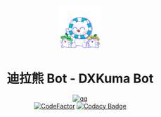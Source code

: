 <div align="center">
<img src="docs/dxkuma.png" width="20%"/>

# 迪拉熊 Bot - DXKuma Bot

[![qq](https://img.shields.io/badge/2689340931-gray?logo=qq&style=social)](https://qm.qq.com/cgi-bin/qm/qr?k=LyQOTRI7ViXYSTg0zbS2sGgcmkbYrxbP)
<br>
[![CodeFactor](https://www.codefactor.io/repository/github/deluxekuma/dxkuma-bot-deluxe/badge)](https://www.codefactor.io/repository/github/deluxekuma/dxkuma-bot-deluxe)
[![Codacy Badge](https://app.codacy.com/project/badge/Grade/4ca19693a0c5437990a06a45a5b545a4)](https://app.codacy.com/gh/DeluxeKuma/DXKuma-bot-deluxe/dashboard?utm_source=gh&utm_medium=referral&utm_content=&utm_campaign=Badge_grade)

</div>
